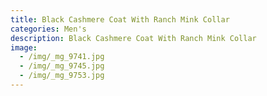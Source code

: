 ```yaml
---
title: Black Cashmere Coat With Ranch Mink Collar
categories: Men's
description: Black Cashmere Coat With Ranch Mink Collar
image:
  - /img/_mg_9741.jpg
  - /img/_mg_9745.jpg
  - /img/_mg_9753.jpg
---
```


